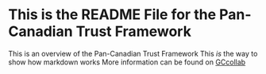 # This is the README File for the Pan-Canadian Trust Framework
This is an overview of the Pan-Canadian Trust Framework
This _is_ the way to show how markdown works
More information can be found on [GCcollab](https://gccollab.ca)
